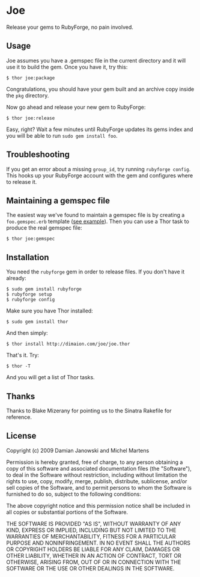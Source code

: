 Joe
===

Release your gems to RubyForge, no pain involved.


Usage
-----

Joe assumes you have a .gemspec file in the current directory and it will use it to build the gem. Once you have it, try this:

    $ thor joe:package

Congratulations, you should have your gem built and an archive copy inside the `pkg` directory.

Now go ahead and release your new gem to RubyForge:

    $ thor joe:release

Easy, right? Wait a few minutes until RubyForge updates its gems index and you will be able to run `sudo gem install foo`.


Troubleshooting
---------------

If you get an error about a missing `group_id`, try running `rubyforge config`. This hooks up your RubyForge account with the gem and configures where to release it.


Maintaining a gemspec file
--------------------------

The easiest way we've found to maintain a gemspec file is by creating a `foo.gemspec.erb` template ([see example](http://github.com/soveran/ohm/blob/6c3e7d89d40de8de9eb7a0f772b38bcb8996a8f9/ohm.gemspec.erb)). Then you can use a Thor task to produce the real gemspec file:

    $ thor joe:gemspec


Installation
------------

You need the `rubyforge` gem in order to release files. If you don't have it already:

    $ sudo gem install rubyforge
    $ rubyforge setup
    $ rubyforge config

Make sure you have Thor installed:

    $ sudo gem install thor

And then simply:

    $ thor install http://dimaion.com/joe/joe.thor

That's it. Try:

    $ thor -T

And you will get a list of Thor tasks.


Thanks
------

Thanks to Blake Mizerany for pointing us to the Sinatra Rakefile for reference.


License
-------

Copyright (c) 2009 Damian Janowski and Michel Martens

Permission is hereby granted, free of charge, to any person
obtaining a copy of this software and associated documentation
files (the "Software"), to deal in the Software without
restriction, including without limitation the rights to use,
copy, modify, merge, publish, distribute, sublicense, and/or sell
copies of the Software, and to permit persons to whom the
Software is furnished to do so, subject to the following
conditions:

The above copyright notice and this permission notice shall be
included in all copies or substantial portions of the Software.

THE SOFTWARE IS PROVIDED "AS IS", WITHOUT WARRANTY OF ANY KIND,
EXPRESS OR IMPLIED, INCLUDING BUT NOT LIMITED TO THE WARRANTIES
OF MERCHANTABILITY, FITNESS FOR A PARTICULAR PURPOSE AND
NONINFRINGEMENT. IN NO EVENT SHALL THE AUTHORS OR COPYRIGHT
HOLDERS BE LIABLE FOR ANY CLAIM, DAMAGES OR OTHER LIABILITY,
WHETHER IN AN ACTION OF CONTRACT, TORT OR OTHERWISE, ARISING
FROM, OUT OF OR IN CONNECTION WITH THE SOFTWARE OR THE USE OR
OTHER DEALINGS IN THE SOFTWARE.
